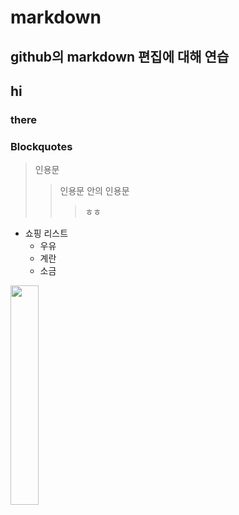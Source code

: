 # markdown
## github의 markdown 편집에 대해 연습
## hi
### there

### Blockquotes

> 인용문
>> 인용문 안의 인용문
>>>  ㅎㅎ

* 쇼핑 리스트
  * 우유
  * 계란
  * 소금
  
<img src="https://./a000066_featured_4.jpg" width="30%">
  
